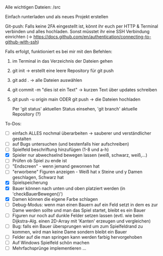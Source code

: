 Alle wichtigen Dateien: /src

Einfach runterladen und als neues Projekt erstellen

Git-push:
Falls keine 2FA eingestellt ist, könnt ihr euch per HTTP & Terminal verbinden und alles hochladen. Sonst müsstet ihr eine SSH Verbindung einrichten
(-> https://docs.github.com/en/authentication/connecting-to-github-with-ssh)

Falls erfolgt, funktioniert es bei mir mit den Befehlen:
1. im Terminal in das Verzeichnis der Dateien gehen
2. git init -> erstellt eine leere Repository für git push
3. git add . -> alle Dateien auswählen
4. git commit -m "dies ist ein Text" -> kurzen Text über updates schreiben
5. git push -u origin main ODER git push -> die Dateien hochladen

   Per 'git status' aktuellen Status einsehen, 'git branch' aktuelle Repository (?)

To-Dos:
- [ ] einfach ALLES nochmal überarbeiten -> sauberer und verständlicher gestalten
- [ ] auf Bugs untersuchen (und bestenfalls hier aufschreiben)
- [ ] Spielfeld beschriftung hinzufügen (1-8 und a-h)
- [X] Spieler nur abwechselnd bewegen lassen (weiß, schwarz, weiß,...)
- [ ] Prüfen ob Spiel zu ende ist
- [ ] "Endscreen" - wenn jemand gewonnen hat
- [ ] "erworbene" Figuren anzeigen - Weiß hat x Steine und y Damen geschlagen, Schwarz hat
- [X] Spielspeicherung
- [X] Bauer können nach unten und oben platziert werden (in 'checkBauerBewegen()')
- [X] Damen können die eigene Farbe schlagen
- [ ] Debug-Modus: wenn man einen Bauern auf ein Feld setzt in dem es zur Dame werden sollte und man das Spiel startet, bleibt es ein Bauer
- [ ] Figuren nur noch auf dunkle Felder setzen lassen (evtl. wie beim Dijkstra-Alg. einen 2D-Array mit 'Kanten' erzeugen und vergleichen)
- [ ] Bug: falls ein Bauer übersprungen wird um zum Spielfeldrand zu kommen, wird man keine Dame sondern bleibt ein Bauer
- [ ] Felder auf die man springen kann werden farbig hervorgehoben
- [ ] Auf Windows Spielfeld schön machen
- [ ] Mehrfachsprünge implementieren
...
